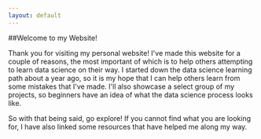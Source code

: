 ```yaml
---
layout: default
---
```


##Welcome to my Website!

Thank you for visiting my personal website!  I've made this website for a couple of reasons, the most important of which is to help others attempting to learn data science on their way.  I started down the data science learning path about a year ago, so it is my hope that I can help others learn from some mistakes that I've made.  I'll also showcase a select group of my projects, so beginners have an idea of what the data science process looks like.

So with that being said, go explore!  If you cannot find what you are looking for, I have also linked some resources that have helped me along my way.